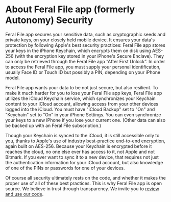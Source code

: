 # About Feral File app (formerly Autonomy) Security

Feral File app secures your sensitive data, such as cryptographic seeds and private keys, on your closely held mobile device. It ensures your data's protection by following Apple's best security practices: Feral File app stores your keys in the iPhone Keychain, which encrypts them on disk using AES-256 (with the encryption key stored in your iPhone's Secure Enclave). They can only be retrieved through the Feral File app “After First Unlock”. In order to access the Feral File app, you must supply your personal identification, usually Face ID or Touch ID but possibly a PIN, depending on your iPhone model.

Feral File app wants your data to be not just secure, but also resilient. To make it much harder for you to lose your Feral File app keys, Feral File app utilizes the iCloud Keychain service, which synchronizes your Keychain content to your iCloud account, allowing access from your other devices logged into the iCloud. You must have "iCloud Backup" set to "On" and "Keychain" set to "On" in your iPhone Settings. You can even synchronize your keys to a new iPhone if you lose your current one. (Other data can also be backed up with an Feral File subscription.)

Though your Keychain is synced to the iCloud, it is still accessible only to you, thanks to Apple's use of industry best-practice end-to-end encryption, again built on AES-256. Because your Keychain is encrypted before it reaches the cloud, no one else ever has access to it, not Apple and not Bitmark. If you ever want to sync it to a new device, that requires not just the authentication information for your iCloud account, but also knowledge of one of the PINs or passwords for one of your devices.

Of course all security ultimately rests on the code, and whether it makes the proper use of all of these best practices. This is why Feral File app is open source. We believe in trust through transparency. We invite you to [review and use our code](https://github.com/bitmark-inc/autonomy-client).
